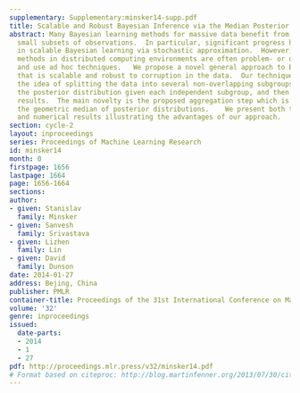 ```yaml
---
supplementary: Supplementary:minsker14-supp.pdf
title: Scalable and Robust Bayesian Inference via the Median Posterior
abstract: Many Bayesian learning methods for massive data benefit from working with
  small subsets of observations.  In particular, significant progress has been made
  in scalable Bayesian learning via stochastic approximation.  However, Bayesian learning
  methods in distributed computing environments are often problem- or distribution-specific
  and use ad hoc techniques.   We propose a novel general approach to Bayesian inference
  that is scalable and robust to corruption in the data.  Our technique is based on
  the idea of splitting the data into several non-overlapping subgroups, evaluating
  the posterior distribution given each independent subgroup, and then combining the
  results.  The main novelty is the proposed aggregation step which is based on finding
  the geometric median of posterior distributions.    We present both theoretical
  and numerical results illustrating the advantages of our approach.
section: cycle-2
layout: inproceedings
series: Proceedings of Machine Learning Research
id: minsker14
month: 0
firstpage: 1656
lastpage: 1664
page: 1656-1664
sections: 
author:
- given: Stanislav
  family: Minsker
- given: Sanvesh
  family: Srivastava
- given: Lizhen
  family: Lin
- given: David
  family: Dunson
date: 2014-01-27
address: Bejing, China
publisher: PMLR
container-title: Proceedings of the 31st International Conference on Machine Learning
volume: '32'
genre: inproceedings
issued:
  date-parts:
  - 2014
  - 1
  - 27
pdf: http://proceedings.mlr.press/v32/minsker14.pdf
# Format based on citeproc: http://blog.martinfenner.org/2013/07/30/citeproc-yaml-for-bibliographies/
---
```


